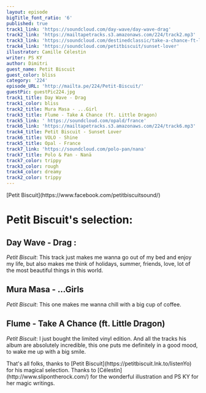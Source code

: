 ```yaml
---
layout: episode
bigTitle_font_ratio: '6'
published: true
track1_link: 'https://soundcloud.com/day-wave/day-wave-drag'
track2_link: 'https://mailtapetracks.s3.amazonaws.com/224/track2.mp3'
track3_link: 'https://soundcloud.com/destinedclassic/take-a-chance-ft-little-dragon'
track4_link: 'https://soundcloud.com/petitbiscuit/sunset-lover'
illustrator: Camille Célestin
writer: PS KY
author: Dimitri
guest_name: Petit Biscuit
guest_color: bliss
category: '224'
episode_URL: 'http://mailta.pe/224/Petit-Biscuit/'
guestPic: guestPic224.jpg
track1_title: Day Wave - Drag
track1_color: bliss
track2_title: Mura Masa - ...Girl
track3_title: Flume - Take A Chance (ft. Little Dragon)
track5_link: ' https://soundcloud.com/opald/france'
track6_link: 'https://mailtapetracks.s3.amazonaws.com/224/track6.mp3'
track4_title: Petit Biscuit - Sunset Lover
track6_title: VOLO - Shine
track5_title: Opal - France
track7_link: 'https://soundcloud.com/polo-pan/nana'
track7_title: Polo & Pan - Nanä
track7_color: trippy
track3_color: rough
track4_color: dreamy
track2_color: trippy
---
```

<p id="introduction">[Petit Biscuit](https://www.facebook.com/petitbiscuitsound/)</p>

# Petit Biscuit's selection:

## Day Wave - Drag : 

_Petit Biscuit_: This track just makes me wanna go out of my bed and enjoy my life, but also makes me think of holidays, summer, friends, love, lot of the most beautiful things in this world.

## Mura Masa - ...Girls

_Petit Biscuit_: This one makes me wanna chill with a big cup of coffee.


## Flume - Take A Chance (ft. Little Dragon) 

_Petit Biscuit_: I just bought the limited vinyl edition. And all the tracks his album are absolutely incredible, this one puts me definitely in a good mood, to wake me up with a big smile.

<p id="outroduction">That's all folks, thanks to [Petit Biscuit](https://petitbiscuit.lnk.to/listenYo) for his magical selection. Thanks to [Célestin](http://www.slipontherock.com/) for the wonderful illustration and PS KY for her magic writings.</p>
